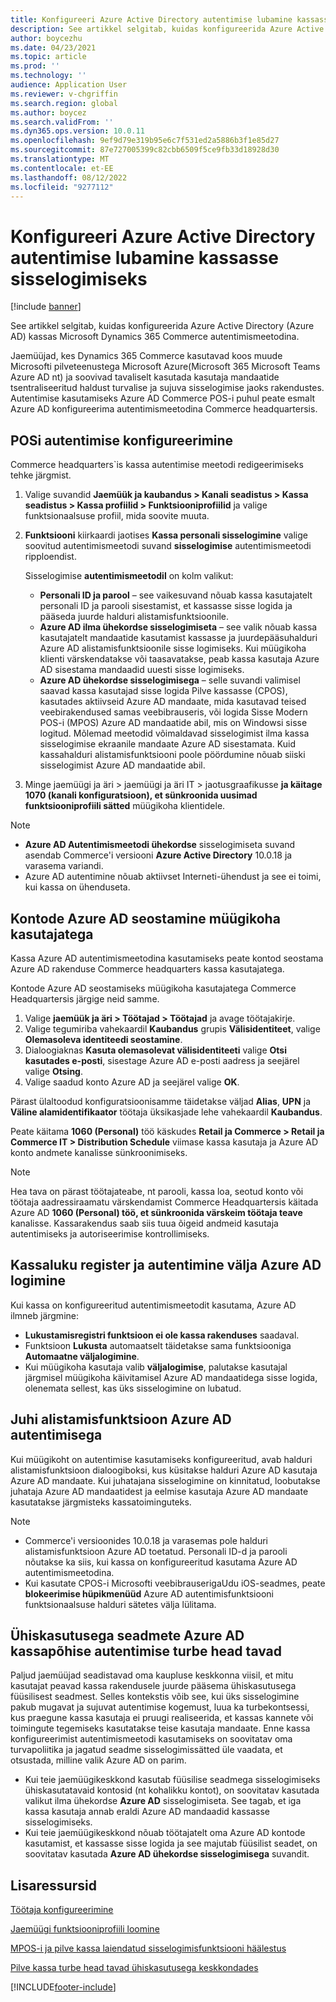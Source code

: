 ```yaml
---
title: Konfigureeri Azure Active Directory autentimise lubamine kassasse sisselogimiseks
description: See artikkel selgitab, kuidas konfigureerida Azure Active Directory müügis autentimismeetodina Microsoft Dynamics 365 Commerce.
author: boycezhu
ms.date: 04/23/2021
ms.topic: article
ms.prod: ''
ms.technology: ''
audience: Application User
ms.reviewer: v-chgriffin
ms.search.region: global
ms.author: boycez
ms.search.validFrom: ''
ms.dyn365.ops.version: 10.0.11
ms.openlocfilehash: 9ef9d79e319b95e6c7f531ed2a5886b3f1e85d27
ms.sourcegitcommit: 87e727005399c82cbb6509f5ce9fb33d18928d30
ms.translationtype: MT
ms.contentlocale: et-EE
ms.lasthandoff: 08/12/2022
ms.locfileid: "9277112"
---
```

# <a name="configure-azure-active-directory-authentication-for-pos-sign-in"></a>Konfigureeri Azure Active Directory autentimise lubamine kassasse sisselogimiseks

[!include [banner](includes/banner.md)]

See artikkel selgitab, kuidas konfigureerida Azure Active Directory (Azure AD) kassas Microsoft Dynamics 365 Commerce autentimismeetodina.

Jaemüüjad, kes Dynamics 365 Commerce kasutavad koos muude Microsofti pilveteenustega Microsoft Azure(Microsoft 365 Microsoft Teams Azure AD nt) ja soovivad tavaliselt kasutada kasutaja mandaatide tsentraliseeritud haldust turvalise ja sujuva sisselogimise jaoks rakendustes. Autentimise kasutamiseks Azure AD Commerce POS-i puhul peate esmalt Azure AD konfigureerima autentimismeetodina Commerce headquartersis.

## <a name="configure-pos-authentication-method"></a>POSi autentimise konfigureerimine

Commerce headquarters`is kassa autentimise meetodi redigeerimiseks tehke järgmist.
    
1. Valige suvandid **Jaemüük ja kaubandus \> Kanali seadistus \> Kassa seadistus \> Kassa profiilid \> Funktsiooniprofiilid** ja valige funktsionaalsuse profiil, mida soovite muuta.
1. **Funktsiooni** kiirkaardi jaotises **Kassa personali sisselogimine** valige soovitud autentimismeetodi suvand **sisselogimise** autentimismeetodi ripploendist.

    Sisselogimise **autentimismeetodil** on kolm valikut:
    
    - **Personali ID ja parool** – see vaikesuvand nõuab kassa kasutajatelt personali ID ja parooli sisestamist, et kassasse sisse logida ja pääseda juurde halduri alistamisfunktsioonile.
    - **Azure AD ilma ühekordse sisselogimiseta** – see valik nõuab kassa kasutajatelt mandaatide kasutamist kassasse ja juurdepääsuhalduri Azure AD alistamisfunktsioonile sisse logimiseks. Kui müügikoha klienti värskendatakse või taasavatakse, peab kassa kasutaja Azure AD sisestama mandaadid uuesti sisse logimiseks.
    - **Azure AD ühekordse sisselogimisega** – selle suvandi valimisel saavad kassa kasutajad sisse logida Pilve kassasse (CPOS), kasutades aktiivseid Azure AD mandaate, mida kasutavad teised veebirakendused samas veebibrauseris, või logida Sisse Modern POS-i (MPOS) Azure AD mandaatide abil, mis on Windowsi sisse logitud. Mõlemad meetodid võimaldavad sisselogimist ilma kassa sisselogimise ekraanile mandaate Azure AD sisestamata. Kuid kassahalduri alistamisfunktsiooni poole pöördumine nõuab siiski sisselogimist Azure AD mandaatide abil.

1. Minge jaemüügi ja äri > jaemüügi ja äri IT > jaotusgraafikusse **ja käitage** **1070 (kanali konfiguratsioon), et sünkroonida uusimad funktsiooniprofiili sätted** müügikoha klientidele.

> [!NOTE]
> - **Azure AD Autentimismeetodi ühekordse** sisselogimiseta suvand asendab Commerce'i versiooni **Azure Active Directory** 10.0.18 ja varasema variandi.
> - Azure AD autentimine nõuab aktiivset Interneti-ühendust ja see ei toimi, kui kassa on ühenduseta.

## <a name="associate-azure-ad-accounts-with-pos-users"></a>Kontode Azure AD seostamine müügikoha kasutajatega

Kassa Azure AD autentimismeetodina kasutamiseks peate kontod seostama Azure AD rakenduse Commerce headquarters kassa kasutajatega. 

Kontode Azure AD seostamiseks müügikoha kasutajatega Commerce Headquartersis järgige neid samme.
    
1. Valige **jaemüük ja äri > Töötajad > Töötajad** ja avage töötajakirje.
1. Valige tegumiriba vahekaardil **Kaubandus** grupis **Välisidentiteet**, valige **Olemasoleva identiteedi seostamine**. 
1. Dialoogiaknas **Kasuta olemasolevat välisidentiteeti** valige **Otsi kasutades e-posti**, sisestage Azure AD e-posti aadress ja seejärel valige **Otsing**.
1. Valige saadud konto Azure AD ja seejärel valige **OK**.

Pärast ülaltoodud konfiguratsioonisamme täidetakse väljad **Alias**, **UPN** ja **Väline alamidentifikaator** töötaja üksikasjade lehe vahekaardil **Kaubandus**.

Peate käitama **1060 (Personal)** töö käskudes **Retail ja Commerce > Retail ja Commerce IT > Distribution Schedule** viimase kassa kasutaja ja Azure AD konto andmete kanalisse sünkroonimiseks.

> [!NOTE]
> Hea tava on pärast töötajateabe, nt parooli, kassa loa, seotud konto või töötaja aadressiraamatu värskendamist Commerce Headquartersis käitada Azure AD **1060 (Personal) töö, et sünkroonida värskeim töötaja teave** kanalisse. Kassarakendus saab siis tuua õigeid andmeid kasutaja autentimiseks ja autoriseerimise kontrollimiseks.

## <a name="pos-lock-register-and-sign-out-with-azure-ad-authentication"></a>Kassaluku register ja autentimine välja Azure AD logimine

Kui kassa on konfigureeritud autentimismeetodit kasutama, Azure AD ilmneb järgmine:

- **Lukustamisregistri funktsioon ei ole kassa rakenduses** saadaval. 
- Funktsioon **Lukusta** automaatselt täidetakse sama funktsiooniga **Automaatne väljalogimine**.
- Kui müügikoha kasutaja valib **väljalogimise**, palutakse kasutajal järgmisel müügikoha käivitamisel  Azure AD mandaatidega sisse logida, olenemata sellest, kas üks sisselogimine on lubatud.

## <a name="manager-override-functionality-with-azure-ad-authentication"></a>Juhi alistamisfunktsioon Azure AD autentimisega

Kui müügikoht on autentimise kasutamiseks konfigureeritud, avab halduri alistamisfunktsioon dialoogiboksi, kus küsitakse halduri Azure AD kasutaja Azure AD mandaate. Kui juhatajana sisselogimine on kinnitatud, loobutakse juhataja Azure AD mandaatidest ja eelmise kasutaja Azure AD mandaate kasutatakse järgmisteks kassatoiminguteks.

> [!NOTE]
> - Commerce'i versioonides 10.0.18 ja varasemas pole halduri alistamisfunktsioon Azure AD toetatud. Personali ID-d ja parooli nõutakse ka siis, kui kassa on konfigureeritud kasutama Azure AD autentimismeetodina.
> - Kui kasutate CPOS-i Microsofti veebibrauserigaUdu iOS-seadmes, peate **blokeerimise hüpikmenüüd** Azure AD autentimisfunktsiooni funktsionaalsuse halduri sätetes välja lülitama. 

## <a name="security-best-practices-for-azure-ad-based-pos-authentication-on-shared-devices"></a>Ühiskasutusega seadmete Azure AD kassapõhise autentimise turbe head tavad

Paljud jaemüüjad seadistavad oma kaupluse keskkonna viisil, et mitu kasutajat peavad kassa rakendusele juurde pääsema ühiskasutusega füüsilisest seadmest. Selles kontekstis võib see, kui üks sisselogimine pakub mugavat ja sujuvat autentimise kogemust, luua ka turbekontsessi, kus praegune kassa kasutaja ei pruugi realiseerida, et kassas kannete või toimingute tegemiseks kasutatakse teise kasutaja mandaate. Enne kassa konfigureerimist autentimismeetodi kasutamiseks on soovitatav oma turvapoliitika ja jagatud seadme sisselogimissätted üle vaadata, et otsustada, milline valik Azure AD on parim.

- Kui teie jaemüügikeskkond kasutab füüsilise seadmega sisselogimiseks ühiskasutatavaid kontosid (nt kohalikku kontot), on soovitatav kasutada valikut ilma ühekordse **Azure AD** sisselogimiseta. See tagab, et iga kassa kasutaja annab eraldi Azure AD mandaadid kassasse sisselogimiseks.
- Kui teie jaemüügikeskkond nõuab töötajatelt oma Azure AD kontode kasutamist, et kassasse sisse logida ja see majutab füüsilist seadet, on soovitatav kasutada **Azure AD ühekordse sisselogimisega** suvandit.

## <a name="additional-resources"></a>Lisaressursid

[ Töötaja konfigureerimine](tasks/worker.md)

[Jaemüügi funktsiooniprofiili loomine](retail-functionality-profile.md)


[MPOS-i ja pilve kassa laiendatud sisselogimisfunktsiooni häälestus](extended-logon.md)

[Pilve kassa turbe head tavad ühiskasutusega keskkondades](dev-itpro/secure-retail-cloud-pos.md)



[!INCLUDE[footer-include](../includes/footer-banner.md)]
